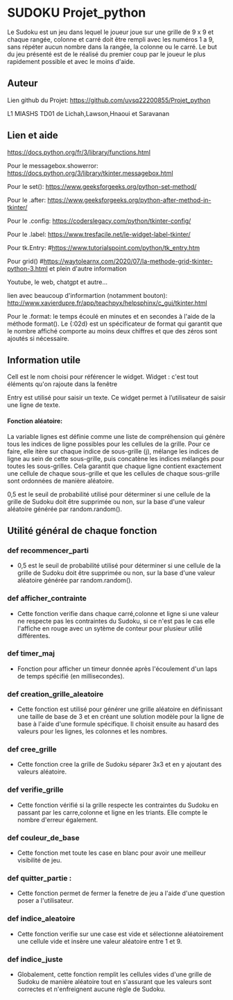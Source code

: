 
# SUDOKU Projet_python 

Le Sudoku est un jeu dans lequel le joueur joue sur une grille de 9 x 9 et chaque rangée, colonne et carré doit être rempli avec les numéros 1 a 9, sans répéter aucun nombre dans la rangée, la colonne ou le carré. Le but du jeu présenté est de le réalisé du premier coup par le joueur le plus rapidement possible et avec le moins d'aide.


## Auteur

Lien github du Projet: https://github.com/uvsq22200855/Projet_python

L1 MIASHS TD01 de Lichah,Lawson,Hnaoui et Saravanan


## Lien et aide

https://docs.python.org/fr/3/library/functions.html

Pour le messagebox.showerror: https://docs.python.org/3/library/tkinter.messagebox.html

Pour le  set(): https://www.geeksforgeeks.org/python-set-method/

Pour le .after: https://www.geeksforgeeks.org/python-after-method-in-tkinter/

Pour le .config: https://coderslegacy.com/python/tkinter-config/

Pour le .label: https://www.tresfacile.net/le-widget-label-tkinter/

Pour tk.Entry: #https://www.tutorialspoint.com/python/tk_entry.htm

Pour grid() #https://waytolearnx.com/2020/07/la-methode-grid-tkinter-python-3.html et plein d'autre information

Youtube, le web, chatgpt et autre...

lien avec beaucoup d'informartion (notamment bouton): http://www.xavierdupre.fr/app/teachpyx/helpsphinx/c_gui/tkinter.html 

Pour le .format: le temps écoulé en minutes et en secondes à l'aide de la méthode format(). Le {:02d} est un spécificateur de format qui garantit que le nombre affiché comporte au moins deux chiffres et que des zéros sont ajoutés si nécessaire.
## Information utile

Cell est  le nom choisi pour référencer le widget.
Widget : c'est tout éléments qu'on rajoute dans la fenêtre

Entry est utilisé pour saisir un texte. Ce widget permet à l’utilisateur de saisir une ligne de texte. 

#### Fonction aléatoire: 

La variable lignes est définie comme une liste de compréhension qui génère tous les indices de ligne possibles pour les cellules de la grille. Pour ce faire, elle itère sur chaque indice de sous-grille (j), mélange les indices de ligne au sein de cette sous-grille, puis concatène les indices mélangés pour toutes les sous-grilles. Cela garantit que chaque ligne contient exactement une cellule de chaque sous-grille et que les cellules de chaque sous-grille sont ordonnées de manière aléatoire.

0,5 est le seuil de probabilité utilisé pour déterminer si une cellule de la grille de Sudoku doit être supprimée ou non, sur la base d'une valeur aléatoire générée par random.random().



## Utilité général de chaque fonction

### def recommencer_parti

- 0,5 est le seuil de probabilité utilisé pour déterminer si une cellule de la grille de Sudoku doit être supprimée ou non, sur la base d'une valeur aléatoire générée par random.random().

### def afficher_contrainte

- Cette fonction verifie dans chaque carré,colonne et ligne si une valeur ne respecte pas les contraintes du Sudoku, si ce n'est pas le cas elle l'affiche en rouge avec un sytème de conteur pour plusieur utilié différentes.

### def timer_maj 

- Fonction pour afficher un timeur donnée après l'écoulement d'un laps de temps spécifié (en millisecondes).

### def creation_grille_aleatoire 

- Cette fonction est utilisé pour générer une grille aléatoire en définissant une taille de base de 3 et en créant une solution modèle pour la ligne de base à l'aide d'une formule spécifique. Il choisit ensuite au hasard des valeurs pour les lignes, les colonnes et les nombres.

### def cree_grille 

- Cette fonction cree la grille de Sudoku séparer 3x3 et en y ajoutant des valeurs aléatoire.

### def verifie_grille 

- Cette fonction vérifié si la grille respecte les contraintes du Sudoku en passant par les carre,colonne et ligne en les triants. Elle compte le nombre d'erreur également.

### def couleur_de_base

- Cette fonction met toute les case en blanc pour avoir une meilleur visibilité de jeu.

### def quitter_partie :

- Cette fonction permet de fermer la fenetre de jeu a l'aide d'une question poser a l'utilisateur.

### def indice_aleatoire 

- Cette fonction verifie sur une case est vide et sélectionne aléatoirement une cellule vide et insère une valeur aléatoire entre 1 et 9.

### def indice_juste 

- Globalement, cette fonction remplit les cellules vides d'une grille de Sudoku de manière aléatoire tout en s'assurant que les valeurs sont correctes et n'enfreignent aucune règle de Sudoku.

